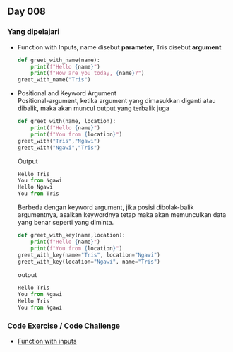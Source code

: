 ## Day 008

### Yang dipelajari
* Function with Inputs, name disebut __parameter__, Tris disebut __argument__
    ```python
    def greet_with_name(name):
        print(f"Hello {name}")
        print(f"How are you today, {name}?")
    greet_with_name("Tris")
    ```
* Positional and Keyword Argument  
    Positional-argument, ketika argument yang dimasukkan diganti atau dibalik, maka akan muncul output yang terbalik juga
    ```python
    def greet_with(name, location):
        print(f"Hello {name}")
        print(f"You from {location}")
    greet_with("Tris","Ngawi")
    greet_with("Ngawi","Tris")
    ```  
    Output
    ```python
    Hello Tris
    You from Ngawi
    Hello Ngawi
    You from Tris
    ```  
    Berbeda dengan keyword argument, jika posisi dibolak-balik argumentnya, asalkan keywordnya tetap maka akan memunculkan data yang benar seperti yang diminta.
    ```python
    def greet_with_key(name,location):
        print(f"Hello {name}")
        print(f"You from {location}")
    greet_with_key(name="Tris", location="Ngawi")
    greet_with_key(location="Ngawi", name="Tris")
    ```  
    output
    ```python
    Hello Tris
    You from Ngawi
    Hello Tris
    You from Ngawi
    ```
### Code Exercise / Code Challenge

* [Function with inputs](./day-8-start.py)